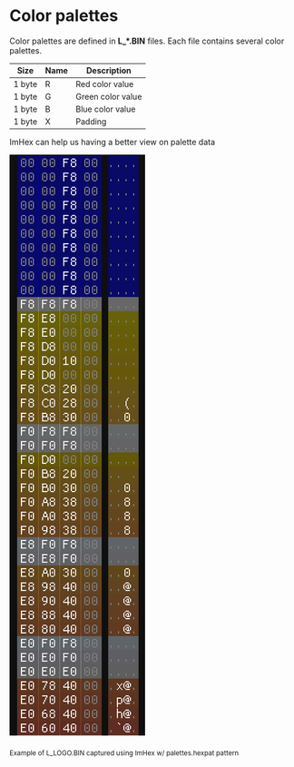 # Color palettes
Color palettes are defined in **L_*.BIN** files.
Each file contains several color palettes.

| Size   | Name | Description       |
| ------ | ---- | ----------------- |
| 1 byte | R    | Red color value   |
| 1 byte | G    | Green color value |
| 1 byte | B    | Blue color value  |
| 1 byte | X    | Padding           |

ImHex can help us having a better view on palette data

![logo-palette-imhex](.doc/logo-palette-imhex.png)

<sub>Example of L_LOGO.BIN captured using ImHex w/ palettes.hexpat pattern</sub>
